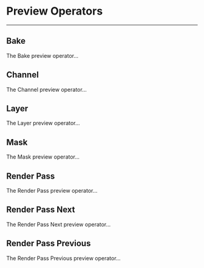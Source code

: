 # Preview Operators

---

## Bake

The Bake preview operator...

## Channel

The Channel preview operator...

## Layer

The Layer preview operator...

## Mask

The Mask preview operator...

## Render Pass

The Render Pass preview operator...

## Render Pass Next

The Render Pass Next preview operator...

## Render Pass Previous

The Render Pass Previous preview operator...
